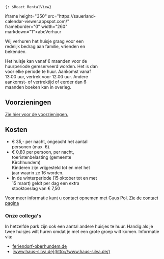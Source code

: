 
<style type="text/css" markdown="1">
.leftCol {
	float: left;
	display: block;
	width: 30%;
	min-width: 250px;
	margin-right: 25px;
	margin-top: 40px;
	
}

.rightCol {
	float: left;
	display: block;
	width: 60%;
	margin-right: 25px;
}
ul.price-list {
	 margin-left: 10px;
	 padding: 0 0 0 12px;
}
</style>


<div class="leftCol">

    {: $React RentalView}
</div>

<div class="rightCol">
    iframe height="350" src="https://sauerland-calendar-viewer.appspot.com/" frameborder="0" width="260" markdown="1">abc</iframe
    <h2>Verhuur</h2>
    <p>
    Wij verhuren het huisje graag voor een redelijk bedrag aan familie, vrienden en bekenden.
    </p>
    <p>
    Het huisje kan vanaf 6 maanden voor de huurperiode gereserveerd worden.
    Het is dan voor elke periode te huur. Aankomst vanaf 13:00 uur, vertrek voor 12:00 uur.  
    Andere aankomst- of vertrektijd of eerder dan 6 maanden boeken kan in overleg.
    </p>
    <h2>Voorzieningen</h2>
    <p>
        <a href="./het-huisje#voorzieningen">Zie hier voor de voorzieningen.</a>
    </p>
    <div>
        <h2>Kosten</h2>
        <ul class="price-list">
            <li>€ 35,- per nacht, ongeacht het aantal personen (max. 6).</li>
            <li>€ 0,80 per persoon, per nacht, toeristenbelasting (gemeente Kirchhundem)<br>
            Kinderen zijn vrijgesteld tot en met het jaar waarin ze 16 worden.</li>
            <li>In de winterperiode (15 oktober tot en met 15 maart) geldt per dag een extra stooktoeslag van € 7,50</li>
        </ul>
    </div>
</div>


<p style="clear:both;" />


Voor meer informatie kunt u contact opnemen met Guus Pol. [Zie de contact pagina](./contact#top)


### Onze collega's

In hetzelfde park zijn ook een aantal andere huisjes te huur. Handig als je twee huisjes wilt huren omdat je met een grote groep wilt komen. Informatie via:

* [feriendorf-oberhundem.de](http://feriendorf-oberhundem.de/)
* [www.haus-silva.de](http://www.haus-silva.de/)



